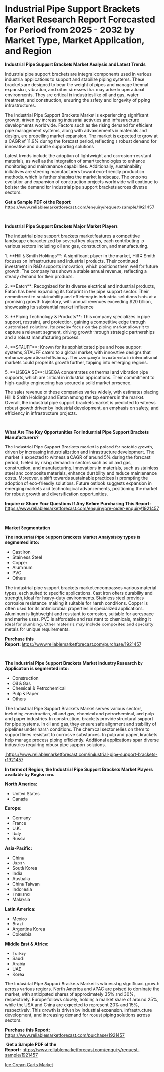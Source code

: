 <p><h1>Industrial Pipe Support Brackets Market Research Report Forecasted for Period from 2025 -  2032 by Market Type, Market Application, and Region</h1></p><p><strong>Industrial Pipe Support Brackets Market Analysis and Latest Trends</strong></p>
<p><p>Industrial pipe support brackets are integral components used in various industrial applications to support and stabilize piping systems. These brackets are designed to bear the weight of pipes and manage thermal expansion, vibration, and other stresses that may arise in operational environments. They are critical in industries like oil and gas, water treatment, and construction, ensuring the safety and longevity of piping infrastructures.</p><p>The Industrial Pipe Support Brackets Market is experiencing significant growth, driven by increasing industrial activities and infrastructure developments worldwide. Factors such as the rising demand for efficient pipe management systems, along with advancements in materials and design, are propelling market expansion. The market is expected to grow at a CAGR of 11.9% during the forecast period, reflecting a robust demand for innovative and durable supporting solutions.</p><p>Latest trends include the adoption of lightweight and corrosion-resistant materials, as well as the integration of smart technologies to enhance monitoring and maintenance capabilities. Additionally, sustainability initiatives are steering manufacturers toward eco-friendly production methods, which is further shaping the market landscape. The ongoing evolution and expansion of construction projects worldwide will continue to bolster the demand for industrial pipe support brackets across diverse sectors.</p></p>
<p><strong>Get a Sample PDF of the Report:&nbsp;</strong> <a href="https://www.reliablemarketforecast.com/enquiry/request-sample/1921457?utm_campaign=3225&utm_medium=2&utm_source=Github&utm_content=ia&utm_term=10042025&utm_id=industrial-pipe-support-brackets">https://www.reliablemarketforecast.com/enquiry/request-sample/1921457</a></p>
<p>&nbsp;</p>
<p><strong>Industrial Pipe Support Brackets Major Market Players</strong></p>
<p><p>The industrial pipe support brackets market features a competitive landscape characterized by several key players, each contributing to various sectors including oil and gas, construction, and manufacturing. </p><p>1. **Hill & Smith Holdings**: A significant player in the market, Hill & Smith focuses on infrastructure and industrial products. Their continued investment in R&D supports innovation, which positions them well for future growth. The company has shown a stable annual revenue, reflecting a steady demand for their products.</p><p>2. **Eaton**: Recognized for its diverse electrical and industrial products, Eaton has been expanding its footprint in the pipe support sector. Their commitment to sustainability and efficiency in industrial solutions hints at a promising growth trajectory, with annual revenues exceeding $20 billion, showcasing its substantial market influence.</p><p>3. **Piping Technology & Products**: This company specializes in pipe support, restraint, and protection, gaining a competitive edge through customized solutions. Its precise focus on the piping market allows it to capture a relevant segment, driving growth through strategic partnerships and a robust manufacturing process.</p><p>4. **STAUFF**: Known for its sophisticated pipe and hose support systems, STAUFF caters to a global market, with innovative designs that enhance operational efficiency. The company’s investments in international markets could propel its growth further, tapping into emerging regions.</p><p>5. **LISEGA SE**: LISEGA concentrates on thermal and vibration pipe supports, which are critical in industrial applications. Their commitment to high-quality engineering has secured a solid market presence.</p><p>The sales revenue of these companies varies widely, with estimates placing Hill & Smith Holdings and Eaton among the top earners in the market. Overall, the industrial pipe support brackets market is predicted to witness robust growth driven by industrial development, an emphasis on safety, and efficiency in infrastructure projects.</p></p>
<p>&nbsp;</p>
<p><strong>What Are The Key Opportunities For Industrial Pipe Support Brackets Manufacturers?</strong></p>
<p><p>The Industrial Pipe Support Brackets market is poised for notable growth, driven by increasing industrialization and infrastructure development. The market is expected to witness a CAGR of around 5% during the forecast period, fueled by rising demand in sectors such as oil and gas, construction, and manufacturing. Innovations in materials, such as stainless steel and composite materials, enhance durability and reduce maintenance costs. Moreover, a shift towards sustainable practices is prompting the adoption of eco-friendly solutions. Future outlook suggests expansion in emerging markets and technological advancements, positioning the market for robust growth and diversification opportunities.</p></p>
<p><strong>Inquire or Share Your Questions If Any Before Purchasing This Report:</strong> <a href="https://www.reliablemarketforecast.com/enquiry/pre-order-enquiry/1921457?utm_campaign=3225&utm_medium=2&utm_source=Github&utm_content=ia&utm_term=10042025&utm_id=industrial-pipe-support-brackets">https://www.reliablemarketforecast.com/enquiry/pre-order-enquiry/1921457</a></p>
<p>&nbsp;</p>
<p><strong>Market Segmentation</strong></p>
<p><strong>The Industrial Pipe Support Brackets Market Analysis by types is segmented into:</strong></p>
<p><ul><li>Cast Iron</li><li>Stainless Steel</li><li>Copper</li><li>Aluminum</li><li>PVC</li><li>Others</li></ul></p>
<p><p>The industrial pipe support brackets market encompasses various material types, each suited to specific applications. Cast iron offers durability and strength, ideal for heavy-duty environments. Stainless steel provides corrosion resistance, making it suitable for harsh conditions. Copper is often used for its antimicrobial properties in specialized applications. Aluminum is lightweight and resistant to corrosion, suitable for aerospace and marine uses. PVC is affordable and resistant to chemicals, making it ideal for plumbing. Other materials may include composites and specialty metals for unique requirements.</p></p>
<p><strong>Purchase this Report:&nbsp;</strong><a href="https://www.reliablemarketforecast.com/purchase/1921457?utm_campaign=3225&utm_medium=2&utm_source=Github&utm_content=ia&utm_term=10042025&utm_id=industrial-pipe-support-brackets">https://www.reliablemarketforecast.com/purchase/1921457</a></p>
<p>&nbsp;</p>
<p><strong>The Industrial Pipe Support Brackets Market Industry Research by Application is segmented into:</strong></p>
<p><ul><li>Construction</li><li>Oil & Gas</li><li>Chemical & Petrochemical</li><li>Pulp & Paper</li><li>Others</li></ul></p>
<p><p>The Industrial Pipe Support Brackets Market serves various sectors, including construction, oil and gas, chemical and petrochemical, and pulp and paper industries. In construction, brackets provide structural support for pipe systems. In oil and gas, they ensure safe alignment and stability of pipelines under harsh conditions. The chemical sector relies on them to support lines resistant to corrosive substances. In pulp and paper, brackets help manage process piping efficiently. Additional applications span diverse industries requiring robust pipe support solutions.</p></p>
<p><a href="https://www.reliablemarketforecast.com/industrial-pipe-support-brackets-r1921457?utm_campaign=3225&utm_medium=2&utm_source=Github&utm_content=ia&utm_term=10042025&utm_id=industrial-pipe-support-brackets">&nbsp;https://www.reliablemarketforecast.com/industrial-pipe-support-brackets-r1921457</a></p>
<p><strong>In terms of Region, the Industrial Pipe Support Brackets Market Players available by Region are:</strong></p>
<p>
    <p> <strong> North America: </strong>
        <ul>
            <li>United States</li>
            <li>Canada</li>
        </ul>
        </p> 
    <p> <strong> Europe: </strong>
        <ul>
            <li>Germany</li>
            <li>France</li>
            <li>U.K.</li>
            <li>Italy</li>
            <li>Russia</li>
        </ul>
        </p> 
    <p> <strong> Asia-Pacific: </strong>
        <ul>
            <li>China</li>
            <li>Japan</li>
            <li>South Korea</li>
            <li>India</li>
            <li>Australia</li>
            <li>China Taiwan</li>
            <li>Indonesia</li>
            <li>Thailand</li>
            <li>Malaysia</li>
        </ul>
        </p> 
    <p> <strong> Latin America: </strong>
        <ul>
            <li>Mexico</li>
            <li>Brazil</li>
            <li>Argentina Korea</li>
            <li>Colombia</li>
        </ul>
        </p> 
    <p> <strong> Middle East & Africa: </strong>
        <ul>
            <li>Turkey</li>
            <li>Saudi</li>
            <li>Arabia</li>
            <li>UAE</li>
            <li>Korea</li>
        </ul>
    </p>
    </p>
<p><p>The Industrial Pipe Support Brackets Market is witnessing significant growth across various regions. North America and APAC are poised to dominate the market, with anticipated shares of approximately 35% and 30%, respectively. Europe follows closely, holding a market share of around 25%, while the USA and China are expected to represent 20% and 15%, respectively. This growth is driven by industrial expansion, infrastructure development, and increasing demand for robust piping solutions across sectors.</p></p>
<p><strong>Purchase this Report: </strong><a href="https://www.reliablemarketforecast.com/purchase/1921457?utm_campaign=3225&utm_medium=2&utm_source=Github&utm_content=ia&utm_term=10042025&utm_id=industrial-pipe-support-brackets">https://www.reliablemarketforecast.com/purchase/1921457</a></p>
<p>&nbsp;<strong>Get a Sample PDF of the Report:&nbsp;&nbsp;</strong><a href="https://www.reliablemarketforecast.com/enquiry/request-sample/1921457?utm_campaign=3225&utm_medium=2&utm_source=Github&utm_content=ia&utm_term=10042025&utm_id=industrial-pipe-support-brackets">https://www.reliablemarketforecast.com/enquiry/request-sample/1921457</a></p>
<p><strong></strong></p>
<p><p><a href="https://github.com/koskasislo39/Market-Research-Report-List-1/blob/main/ice-cream-carts-market.md?utm_campaign=3225&utm_medium=2&utm_source=Github&utm_content=ia&utm_term=10042025&utm_id=industrial-pipe-support-brackets">Ice Cream Carts Market</a></p></p>